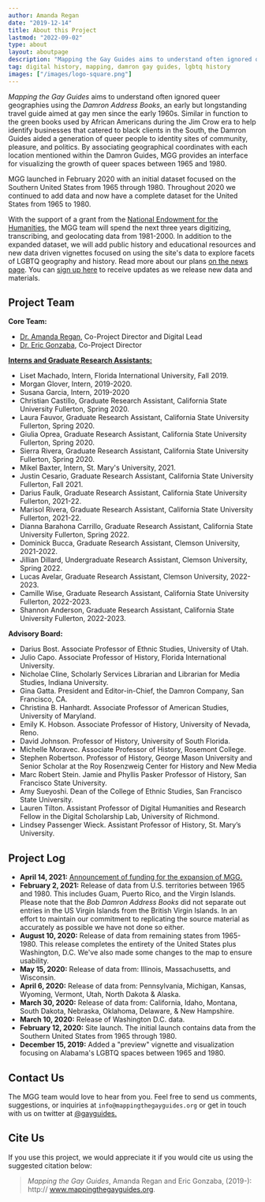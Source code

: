```yaml
---
author: Amanda Regan
date: "2019-12-14"
title: About this Project
lastmod: "2022-09-02"
type: about
layout: aboutpage
description: "Mapping the Gay Guides aims to understand often ignored queer geographies using the Damron Guides, an early but longstanding travel guide aimed at gay men since the early 1960s."
tag: digital history, mapping, damron gay guides, lgbtq history
images: ["/images/logo-square.png"]
---
```

_Mapping the Gay Guides_ aims to understand often ignored queer geographies using the _Damron Address Books_, an early but longstanding travel guide aimed at gay men since the early 1960s. Similar in function to the green books used by African Americans during the Jim Crow era to help identify businesses that catered to black clients in the South, the Damron Guides aided a generation of queer people to identity sites of community, pleasure, and politics. By associating geographical coordinates with each location mentioned within the Damron Guides, MGG provides an interface for visualizing the growth of queer spaces between 1965 and 1980.

MGG launched in February 2020 with an initial dataset focused on the Southern United States from 1965 through 1980. Throughout 2020 we continued to add data and now have a complete dataset for the United States from 1965 to 1980.

With the support of a grant from the [National Endowment for the Humanities,](www.neh.gov) the MGG team will spend the next three years digitizing, transcribing, and geolocating data from 1981-2000. In addition to the expanded dataset, we will add public history and educational resources and new data driven vignettes focused on using the site's data to explore facets of LGBTQ geography and history. Read more about our plans [on the news page](/news/neh-funding). You can [sign up here](/subscribe) to receive updates as we release new data and materials.

## Project Team

**Core Team:**

* [Dr. Amanda Regan](/regan), Co-Project Director and Digital Lead
* [Dr. Eric Gonzaba](/gonzaba), Co-Project Director

[**Interns and Graduate Research Assistants:**](/interns)
* Liset Machado, Intern, Florida International University, Fall 2019.
* Morgan Glover, Intern, 2019-2020.
* Susana Garcia, Intern, 2019-2020
* Christian Castillo, Graduate Research Assistant, California State University Fullerton, Spring 2020.
* Laura Fauvor, Graduate Research Assistant, California State University Fullerton, Spring 2020.
* Giulia Oprea, Graduate Research Assistant, California State University Fullerton, Spring 2020.
* Sierra Rivera, Graduate Research Assistant, California State University Fullerton, Spring 2020.
* Mikel Baxter, Intern, St. Mary's University, 2021.
* Justin Cesario, Graduate Research Assistant, California State University Fullerton, Fall 2021.
* Darius Faulk, Graduate Research Assistant, California State University Fullerton, 2021-22.
* Marisol Rivera, Graduate Research Assistant, California State University Fullerton, 2021-22.
* Dianna Barahona Carrillo, Graduate Research Assistant, California State University Fullerton, Spring 2022.
* Dominick Bucca, Graduate Research Assistant, Clemson University, 2021-2022.
* Jillian Dillard, Undergraduate Research Assistant, Clemson University, Spring 2022.
* Lucas Avelar, Graduate Research Assistant, Clemson University, 2022-2023.
* Camille Wise, Graduate Research Assistant, California State University Fullerton, 2022-2023.
* Shannon Anderson, Graduate Research Assistant, California State University Fullerton, 2022-2023.

**Advisory Board:**
* Darius Bost. Associate Professor of Ethnic Studies, University of Utah.
* Julio Capo. Associate Professor of History, Florida International University.
* Nicholae Cline, Scholarly Services Librarian and Librarian for Media Studies, Indiana University.
* Gina Gatta. President and Editor-in-Chief, the Damron Company, San Francisco, CA.
* Christina B. Hanhardt. Associate Professor of American Studies, University of Maryland.
* Emily K. Hobson. Associate Professor of History, University of Nevada, Reno.
* David Johnson. Professor of History, University of South Florida.
* Michelle Moravec. Associate Professor of History, Rosemont College.
* Stephen Robertson. Professor of History, George Mason University and Senior Scholar at the Roy Rosenzweig Center for History and New Media
* Marc Robert Stein. Jamie and Phyllis Pasker Professor of History, San Francisco State University.
* Amy Sueyoshi. Dean of the College of Ethnic Studies, San Francisco State University.
* Lauren Tilton. Assistant Professor of Digital Humanities and Research Fellow in the Digital Scholarship Lab, University of Richmond.
* Lindsey Passenger Wieck. Assistant Professor of History, St. Mary’s University.


## Project Log

* **April 14, 2021:** [Announcement of funding for the expansion of MGG.](/news/neh-funding/)
* **February 2, 2021:** Release of data from U.S. territories between 1965 and 1980. This includes Guam, Puerto Rico, and the Virgin Islands. Please note that the _Bob Damron Address Books_ did not separate out entries in the US Virgin Islands from the British Virgin Islands. In an effort to maintain our commitment to replicating the source material as accurately as possible we have not done so either.
* **August 10, 2020:** Release of data from remaining states from 1965-1980. This release completes the entirety of the United States plus Washington, D.C. We've also made some changes to the map to ensure usability.
* **May 15, 2020:** Release of data from: Illinois, Massachusetts, and Wisconsin.
* **April 6, 2020:** Release of data from: Pennsylvania, Michigan, Kansas, Wyoming, Vermont, Utah, North Dakota & Alaska.
* **March 30, 2020:** Release of data from: California, Idaho, Montana, South Dakota, Nebraska, Oklahoma, Delaware, & New Hampshire.
* **March 10, 2020:** Release of Washington D.C. data.
* **February 12, 2020:** Site launch. The initial launch contains data from the Southern United States from 1965 through 1980.
* **December 15, 2019:** Added a "preview" vignette and visualization focusing on Alabama's LGBTQ spaces between 1965 and 1980.

## Contact Us
The MGG team would love to hear from you. Feel free to send us comments, suggestions, or inquiries at `info@mappingthegayguides.org` or get in touch with us on twitter at <a href="http://www.twitter.com/gayguides">@gayguides.</a>

## Cite Us

If you use this project, we would appreciate it if you would cite us using the suggested citation below:

  > _Mapping the Gay Guides_, Amanda Regan and Eric Gonzaba, (2019-): http:// www.mappingthegayguides.org.
